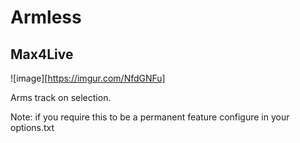 # Armless
## Max4Live

![image][https://imgur.com/NfdGNFu]

Arms track on selection.

Note: if you require this to be a permanent feature configure in your options.txt
